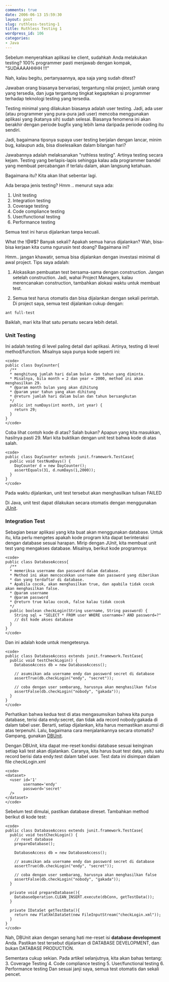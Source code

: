 ```yaml
---
comments: true
date: 2006-06-13 15:59:30
layout: post
slug: ruthless-testing-1
title: Ruthless Testing 1
wordpress_id: 106
categories:
- Java
---
```


Sebelum menyerahkan aplikasi ke client, sudahkah Anda melakukan testing?
100% programmer pasti menjawab dengan kompak, "SUDAAAAHHHH !!!"

Nah, kalau begitu, pertanyaannya, apa saja yang sudah ditest?

Jawaban orang biasanya bervariasi, tergantung nilai project, jumlah orang yang tersedia, dan juga tergantung tingkat kegaptekan si programmer terhadap teknologi testing yang tersedia. 

Testing minimal yang dilakukan biasanya adalah user testing. Jadi, ada user (atau programmer yang pura-pura jadi user) mencoba menggunakan aplikasi yang (katanya sih) sudah selesai. Biasanya fenomena ini akan berakhir dengan periode bugfix yang lebih lama daripada periode coding itu sendiri. 

Jadi, bagaimana tipsnya supaya user testing berjalan dengan lancar, minim bug, kalaupun ada, bisa diselesaikan dalam bilangan hari?

Jawabannya adalah melaksanakan "ruthless testing". Artinya testing secara kejam. Testing yang berlapis-lapis sehingga kalau ada programmer bandel yang membuat percabangan if terlalu dalam, akan langsung ketahuan. 

Bagaimana itu? Kita akan lihat sebentar lagi. 

Ada berapa jenis testing? Hmm .. menurut saya ada: 

1. Unit testing
2. Integration testing
3. Coverage testing
4. Code compliance testing
5. User/functional testing
6. Performance testing

Semua test ini harus dijalankan tanpa kecuali. 

What the !@#$? Banyak sekali? Apakah semua harus dijalankan? Wah, bisa-bisa kerjaan kita cuma ngurusin test doang? Bagaimana ini?

Hmm.. jangan khawatir, semua bisa dijalankan dengan investasi minimal di awal project. 
Tips saya adalah: 



	
  1. Alokasikan pembuatan test bersama-sama dengan construction. Jangan setelah construction. Jadi, wahai Project Managers, kalau merencanakan construction, tambahkan alokasi waktu untuk membuat test. 

	
  2. Semua test harus otomatis dan bisa dijalankan dengan sekali perintah. Di project saya, semua test dijalankan cukup dengan: 



`ant full-test`

Baiklah, mari kita lihat satu persatu secara lebih detail. 



### Unit Testing


Ini adalah testing di level paling detail dari aplikasi. Artinya, testing di level method/function. Misalnya saya punya kode seperti ini: 

    
    <code>
    public class DayCounter{
      /**
      * menghitung jumlah hari dalam bulan dan tahun yang diminta. 
      * Misalnya, bila month = 2 dan year = 2000, method ini akan menghasilkan 29.
      * @param month bulan yang akan dihitung
      * @param year tahun yang akan dihitung
      * @return jumlah hari dalam bulan dan tahun bersangkutan
      */
      public int numDays(int month, int year) {
        return 29;
      }
    }
    </code>



Coba lihat contoh kode di atas? Salah bukan? 
Apapun yang kita masukkan, hasilnya pasti 29.
Mari kita buktikan dengan unit test bahwa kode di atas salah. 


    
    <code>
    public class DayCounter extends junit.framework.TestCase{
      public void testNumDays() {
        DayCounter d = new DayCounter();
        assertEquals(31, d.numDays(1,2000)); 
      }
    }
    </code>



Pada waktu dijalankan, unit test tersebut akan menghasilkan tulisan FAILED

Di Java, unit test dapat dilakukan secara otomatis dengan menggunakan [JUnit](http://ww.junit.org).



### Integration Test


Sebagian besar aplikasi yang kita buat akan menggunakan database. Untuk itu, kita perlu mengetes apakah kode program kita dapat berinteraksi dengan database sesuai harapan.
Mirip dengan JUnit, kita membuat unit test yang mengakses database. Misalnya, berikut kode programnya: 


    
    <code>
    public class DatabaseAccess{
      /**
      * memeriksa username dan password dalam database. 
      * Method ini akan mencocokkan username dan password yang diberikan 
      * dan yang terdaftar di database.
      * Apabila cocok, akan menghasilkan true, dan apabila tidak cocok akan menghasilkan false.
      * @param username 
      * @param password
      * @return true kalau cocok, false kalau tidak cocok
      */
      public boolean checkLogin(String username, String password) {
        String sql = "SELECT * FROM user WHERE username=? AND password=?"
        // dst kode akses database    
      }
    }
    </code>



Dan ini adalah kode untuk mengetesnya.


    
    <code>
    public class DatabaseAccess extends junit.framework.TestCase{
      public void testCheckLogin() {
        DatabaseAccess db = new DatabaseAccess();
        
        // asumsikan ada username endy dan password secret di database
        assertTrue(db.checkLogin("endy", "secret"));
    
        // coba dengan user sembarang, harusnya akan menghasilkan false
        assertFalse(db.checkLogin("nobody", "gakada"));
      }
    }
    </code>



Perhatikan bahwa kedua test di atas mengasumsikan bahwa kita punya database, terisi data endy:secret, dan tidak ada record nobody:gakada di dalam tabel user.
Berarti, setiap dijalankan, kita harus memastikan asumsi di atas terpenuhi. 
Lalu, bagaimana cara menjalankannya secara otomatis? Gampang, gunakan [DBUnit](http://dbunit.sourceforge.net/). 

Dengan DBUnit, kita dapat me-reset kondisi database sesuai keinginan setiap kali test akan dijalankan. 
Caranya, kita harus buat test data, yaitu satu record berisi data endy:test dalam tabel user. Test data ini disimpan dalam file checkLogin.xml

    
    <code>
    <dataset>
      <user id='1' 
            username='endy'
            password='secret'
      />
    </dataset>
    </code>



Sebelum test dimulai, pastikan database direset. Tambahkan method berikut di kode test: 

    
    <code>
    public class DatabaseAccess extends junit.framework.TestCase{
      public void testCheckLogin() {
        // reset database
        prepareDatabase();
        
        DatabaseAccess db = new DatabaseAccess();
        
        // asumsikan ada username endy dan password secret di database
        assertTrue(db.checkLogin("endy", "secret"));
    
        // coba dengan user sembarang, harusnya akan menghasilkan false
        assertFalse(db.checkLogin("nobody", "gakada"));
      }
    
      private void prepareDatabase(){
        DatabaseOperation.CLEAN_INSERT.execute(dbConn, getTestData());
      }
    
      private IDataSet getTestData(){
        return new FlatXmlDataSet(new FileInputStream("checkLogin.xml"));
      }
    }
    </code>



Nah, DBUnit akan dengan senang hati me-reset isi **database development** Anda. Pastikan test tersebut dijalankan di DATABASE DEVELOPMENT, dan bukan DATABASE PRODUCTION. 

Sementara cukup sekian. Pada artikel selanjutnya, kita akan bahas tentang: 
3. Coverage Testing
4. Code compliance testing
5. User/functional testing
6. Performance testing
Dan sesuai janji saya, semua test otomatis dan sekali pencet.
